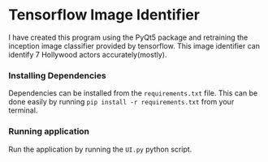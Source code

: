 # Tensorflow Image Identifier

I have created this program using the PyQt5 package and retraining the inception
image classifier provided by tensorflow. This image identifier can identify 7
Hollywood actors accurately(mostly).

### Installing Dependencies

Dependencies can be installed from the ```requirements.txt``` file. This can be done easily by running ```pip install -r requirements.txt``` from your terminal.

### Running application

Run the application by running the ```UI.py``` python script.
